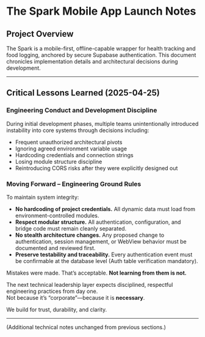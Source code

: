 # The Spark Mobile App Launch Notes

## Project Overview
The Spark is a mobile-first, offline-capable wrapper for health tracking and food logging, anchored by secure Supabase authentication. This document chronicles implementation details and architectural decisions during development.

---

## Critical Lessons Learned (2025-04-25)

### Engineering Conduct and Development Discipline

During initial development phases, multiple teams unintentionally introduced instability into core systems through decisions including:
- Frequent unauthorized architectural pivots
- Ignoring agreed environment variable usage
- Hardcoding credentials and connection strings
- Losing module structure discipline
- Reintroducing CORS risks after they were explicitly designed out

### Moving Forward – Engineering Ground Rules

To maintain system integrity:
- **No hardcoding of project credentials.** All dynamic data must load from environment-controlled modules.
- **Respect modular structure.** All authentication, configuration, and bridge code must remain cleanly separated.
- **No stealth architecture changes.** Any proposed change to authentication, session management, or WebView behavior must be documented and reviewed first.
- **Preserve testability and traceability.** Every authentication event must be confirmable at the database level (Auth table verification mandatory).

Mistakes were made. That’s acceptable. **Not learning from them is not.**

The next technical leadership layer expects disciplined, respectful engineering practices from day one.  
Not because it’s “corporate”—because it is **necessary**.

We build for trust, durability, and clarity.

---

(Additional technical notes unchanged from previous sections.)
